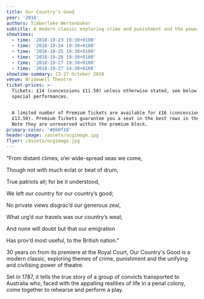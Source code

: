 ```yaml
---
title: Our Country's Good
year: '2018'
authors: Timberlake Wertenbaker
subtitle: A modern classic exploring crime and punishment and the power of theatre
showtimes:
  - time: '2018-10-23 19:30+0100'
  - time: '2018-10-24 19:30+0100'
  - time: '2018-10-25 19:30+0100'
  - time: '2018-10-26 19:30+0100'
  - time: '2018-10-27 19:30+0100'
  - time: '2018-10-27 14:30+0100'
showtime-summary: 23-27 October 2018
venue: Bridewell Theatre
ticket-prices: >-
  Tickets: £14 (concessions £11.50) unless otherwise stated, see below for
  special performances.


  A limited number of Premium Tickets are available for £16 (concessions
  £13.50). Premium Tickets guarantee you a seat in the best rows in the house.
  Note they are unreserved within the premium block.
primary-color: '#0b0f18'
header-image: /assets/ocgimage.jpg
flyer: /assets/ocgimage.jpg
---
```

"From distant climes, o’er wide-spread seas we come,

Though not with much eclat or beat of drum,

True patriots all; for be it understood,

We left our country for our country’s good;

No private views disgrac’d our generous zeal,

What urg’d our travels was our country’s weal;

And none will doubt but that our emigration

Has prov’d most useful, to the British nation."



30 years on from its premiere at the Royal Court, Our Country's Good is a modern classic, exploring themes of crime, punishment and the unifying and civilising power of theatre.

Set in 1787, it tells the true story of a group of convicts transported to Australia who, faced with the appalling realities of life in a penal colony, come together to rehearse and perform a play.
